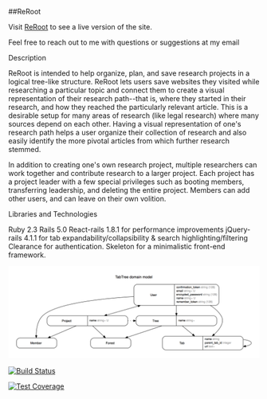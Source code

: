 ##ReRoot

Visit [ReRoot](https://reroot.herokuapp.com/) to see a live version of the site.

Feel free to reach out to me with questions or suggestions at my email

Description

ReRoot is intended to help organize, plan, and save research projects in a logical tree-like structure. ReRoot lets users save websites they visited while researching a particular topic and connect them to create a visual representation of their research path--that is, where they started in their research, and how they reached the particularly relevant article. This is a desirable setup for many areas of research (like legal research) where many sources depend on each other. Having a visual representation of one's research path helps a user organize their collection of research and also easily identify the more pivotal articles from which further research stemmed.

In addition to creating one's own research project, multiple researchers can work together and contribute research to a larger project. Each project has a project leader with a few special privileges such as booting members, transferring leadership, and deleting the entire project. Members can add other users, and can leave on their own volition.


Libraries and Technologies

Ruby 2.3
Rails 5.0
React-rails 1.8.1 for performance improvements
jQuery-rails 4.1.1 for tab expandability/collapsibility & search highlighting/filtering
Clearance for authentication.
Skeleton for a minimalistic front-end framework.


![ReRoot_UML.png](znotes/ReRoot_UML.png)

[![Build Status](https://semaphoreci.com/api/v1/amattrice/reroot/branches/master/badge.svg)](https://semaphoreci.com/amattrice/reroot)

[![Test Coverage](https://codeclimate.com/github/MattRice12/reroot/badges/coverage.svg)](https://codeclimate.com/github/MattRice12/reroot/coverage)
